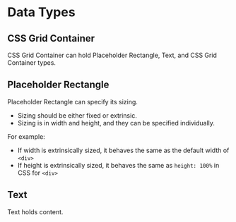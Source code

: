 # Data Types

## CSS Grid Container

CSS Grid Container can hold Placeholder Rectangle, Text, and CSS Grid Container types.

## Placeholder Rectangle

Placeholder Rectangle can specify its sizing. 
- Sizing should be either fixed or extrinsic. 
- Sizing is in width and height, and they can be specified individually.

For example:
- If width is extrinsically sized, it behaves the same as the default width of `<div>`
- If height is extrinsically sized, it behaves the same as `height: 100%` in CSS for `<div>`

## Text

Text holds content.

